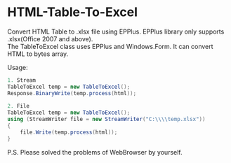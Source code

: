 # HTML-Table-To-Excel
Convert HTML Table to .xlsx file using EPPlus. EPPlus library only supports .xlsx(Office 2007 and above).  
The TableToExcel class uses EPPlus and Windows.Form. It can convert HTML to bytes array.  

Usage:  
```csharp
1. Stream  
TableToExcel temp = new TableToExcel();  
Response.BinaryWrite(temp.process(html));  
  
2. File  
TableToExcel temp = new TableToExcel();  
using (StreamWriter file = new StreamWriter("C:\\\\temp.xlsx"))  
{  
    file.Write(temp.process(html));  
}  
```

P.S. Please solved the problems of WebBrowser by yourself.  
